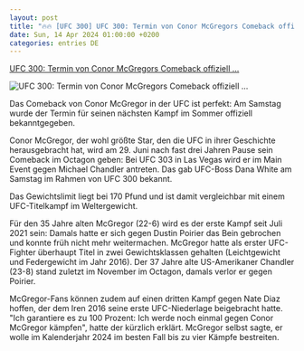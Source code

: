 ```yaml
---
layout: post
title: "🔥🔥 [UFC 300] UFC 300: Termin von Conor McGregors Comeback offiziell ..."
date: Sun, 14 Apr 2024 01:00:00 +0200
categories: entries DE
---
```

[UFC 300: Termin von Conor McGregors Comeback offiziell ...](https://www.spox.com/de/sport/mehrsport/ufc/2404/Artikel/ufc-300-termin-von-conor-mcgregors-comeback-offiziell-superstar-spektakulaer-in-letzter-sekunde-ausgeknockt.html)

![UFC 300: Termin von Conor McGregors Comeback offiziell ...](https://www.spox.com/de/sport/mehrsport/ufc/2404/Bilder/conor-mcgregor-1600.jpg)

Das Comeback von Conor McGregor in der UFC ist perfekt: Am Samstag wurde der Termin für seinen nächsten Kampf im Sommer offiziell bekanntgegeben.

Conor McGregor, der wohl größte Star, den die UFC in ihrer Geschichte herausgebracht hat, wird am 29. Juni nach fast drei Jahren Pause sein Comeback im Octagon geben: Bei UFC 303 in Las Vegas wird er im Main Event gegen Michael Chandler antreten. Das gab UFC-Boss Dana White am Samstag im Rahmen von UFC 300 bekannt.

Das Gewichtslimit liegt bei 170 Pfund und ist damit vergleichbar mit einem UFC-Titelkampf im Weltergewicht.

Für den 35 Jahre alten McGregor (22-6) wird es der erste Kampf seit Juli 2021 sein: Damals hatte er sich gegen Dustin Poirier das Bein gebrochen und konnte früh nicht mehr weitermachen. McGregor hatte als erster UFC-Fighter überhaupt Titel in zwei Gewichtsklassen gehalten (Leichtgewicht und Federgewicht im Jahr 2016). Der 37 Jahre alte US-Amerikaner Chandler (23-8) stand zuletzt im November im Octagon, damals verlor er gegen Poirier.

McGregor-Fans können zudem auf einen dritten Kampf gegen Nate Diaz hoffen, der dem Iren 2016 seine erste UFC-Niederlage beigebracht hatte. "Ich garantiere es zu 100 Prozent: Ich werde noch einmal gegen Conor McGregor kämpfen", hatte der kürzlich erklärt. McGregor selbst sagte, er wolle im Kalenderjahr 2024 im besten Fall bis zu vier Kämpfe bestreiten.

